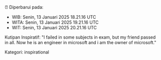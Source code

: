 ⏰ Diperbarui pada:
- WIB: Senin, 13 Januari 2025 18.21.16 UTC
- WITA: Senin, 13 Januari 2025 19.21.16 UTC
- WIT: Senin, 13 Januari 2025 20.21.16 UTC

Kutipan Inspiratif:
"I failed in some subjects in exam, but my friend passed in all. Now he is an engineer in microsoft and i am the owner of microsoft."


Kategori: inspirational

